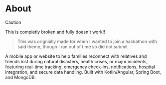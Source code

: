# About

> [!CAUTION]
> This is completly broken and fully doesn't work!! 

> This was orignially made for when I wanted to join a hackathon with said theme, though I ran out of time so did not submit

A mobile app or website to help families reconnect with relatives and friends lost during natural disasters, health crises, or major incidents, featuring real-time tracking, emergency check-ins, notifications, hospital integration, and secure data handling. Built with Kotlin/Angular, Spring Boot, and MongoDB.

